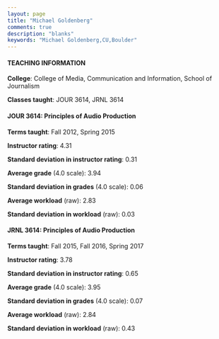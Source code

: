 ```yaml
---
layout: page
title: "Michael Goldenberg" 
comments: true
description: "blanks"
keywords: "Michael Goldenberg,CU,Boulder"
---
```

<head>
<script src="https://ajax.googleapis.com/ajax/libs/jquery/2.1.3/jquery.min.js"></script>
<script src="https://dl.dropboxusercontent.com/s/pc42nxpaw1ea4o9/highcharts.js?dl=0"></script>
<!-- <script src="../assets/js/highcharts.js"></script> -->
<style type="text/css">@font-face {
	font-family: "Bebas Neue";
	src: url(https://www.filehosting.org/file/details/544349/BebasNeue Regular.otf) format("opentype");
	}
	h1.Bebas { 
		font-family: "Bebas Neue", Verdana, Tahoma;
	}
</style>
</head>
	   
#### TEACHING INFORMATION

**College**: College of Media, Communication and Information, School of Journalism

**Classes taught**: JOUR 3614, JRNL 3614

#### JOUR 3614: Principles of Audio Production

**Terms taught**: Fall 2012, Spring 2015

**Instructor rating**: 4.31

**Standard deviation in instructor rating**: 0.31

**Average grade** (4.0 scale): 3.94

**Standard deviation in grades** (4.0 scale): 0.06

**Average workload** (raw): 2.83

**Standard deviation in workload** (raw): 0.03

#### JRNL 3614: Principles of Audio Production

**Terms taught**: Fall 2015, Fall 2016, Spring 2017

**Instructor rating**: 3.78

**Standard deviation in instructor rating**: 0.65

**Average grade** (4.0 scale): 3.95

**Standard deviation in grades** (4.0 scale): 0.07

**Average workload** (raw): 2.84

**Standard deviation in workload** (raw): 0.43

